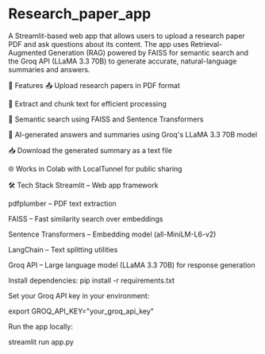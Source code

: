 # Research_paper_app
A Streamlit-based web app that allows users to upload a research paper PDF and ask questions about its content. The app uses Retrieval-Augmented Generation (RAG) powered by FAISS for semantic search and the Groq API (LLaMA 3.3 70B) to generate accurate, natural-language summaries and answers.

🚀 Features
📤 Upload research papers in PDF format

🧠 Extract and chunk text for efficient processing

🔎 Semantic search using FAISS and Sentence Transformers

🤖 AI-generated answers and summaries using Groq's LLaMA 3.3 70B model

📥 Download the generated summary as a text file

🌐 Works in Colab with LocalTunnel for public sharing


🛠️ Tech Stack
Streamlit – Web app framework

pdfplumber – PDF text extraction

FAISS – Fast similarity search over embeddings

Sentence Transformers – Embedding model (all-MiniLM-L6-v2)

LangChain – Text splitting utilities

Groq API – Large language model (LLaMA 3.3 70B) for response generation


Install dependencies:
pip install -r requirements.txt

Set your Groq API key in your environment:

export GROQ_API_KEY="your_groq_api_key"

Run the app locally:

streamlit run app.py




